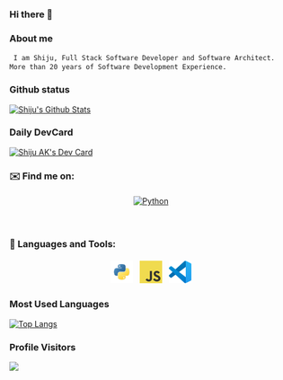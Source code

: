 ### Hi there 👋

### About me
     I am Shiju, Full Stack Software Developer and Software Architect. More than 20 years of Software Development Experience.

### Github status

[![Shiju's Github Stats](https://github-readme-stats.vercel.app/api?username=shijumon&count_private=true&show_icons=true&theme=radical&hide_rank=false&include_all_commits=true)](https://github.com/shijumon/github-readme-stats)

### Daily DevCard

<a href="https://app.daily.dev/codebrain"><img src="https://api.daily.dev/devcards/d135a0126ebd40d6b841d41f6d2a61a2.png?r=0cp" width="400" alt="Shiju AK's Dev Card"/></a>

### ✉️ Find me on:


<p align="center">
 <a href="https://linkedin.com/in/shijuak" target="_blank" rel="noopener noreferrer"> <img src="https://cdn.jsdelivr.net/npm/simple-icons@v3/icons/linkedin.svg" alt="Python" height="40" style="vertical-align:top; margin:4px"></a>
</p>

<br />

### 🧰 Languages and Tools:
<p align="center">
<img src="https://raw.githubusercontent.com/github/explore/80688e429a7d4ef2fca1e82350fe8e3517d3494d/topics/python/python.png" alt="Python" height="40" style="vertical-align:top; margin:4px">
<img src="https://raw.githubusercontent.com/github/explore/80688e429a7d4ef2fca1e82350fe8e3517d3494d/topics/javascript/javascript.png" alt="Javascript" height="40" style="vertical-align:top; margin:4px">
<img src="https://raw.githubusercontent.com/github/explore/80688e429a7d4ef2fca1e82350fe8e3517d3494d/topics/visual-studio-code/visual-studio-code.png" alt="VS Code" height="40" style="vertical-align:top; margin:4px">
</p>

### Most Used Languages

[![Top Langs](https://github-readme-stats.vercel.app/api/top-langs/?username=shijumon)](https://github.com/shijumon/github-readme-stats)

### Profile Visitors
![](https://visitor-badge.laobi.icu/badge?page_id=shijumon)


<!--
**shijumon/shijumon** is a ✨ _special_ ✨ repository because its `README.md` (this file) appears on your GitHub profile.

Here are some ideas to get you started:

Software Architect with 18+ years of software development experience.

Technical Skills:
 Dotnet Stack: C#, ASP.NET WebApi, ASP.NET Core
 Java Stack: Core Java, Spring Boot, Vertx
 NodeJS Stack : JavaScript, TypeScript, Express
 Front End Stack: Angular, React
 Dotnet Web services, Win-forms, WPF
 OOPS, Design patterns, Architecture design
 Agile methodology, SCRUM
 Database : ORACLE , SQL SERVER, PostgreSQL
 NoSQL Database: MongoDB, Elasticsearch, AWS S3
 Strong fundamentals in OOPS
 Microservices
 Strong ability to understand modern software development frameworks
 Ability to work with new technologies
 Application architecture, framework design
 Dockerized development and deployment.
-->
